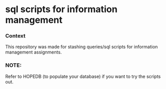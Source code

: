 # sql scripts for information management
### Context
This repository was made for stashing queries/sql scripts for information management assignments.

### NOTE:
Refer to HOPEDB (to populate your database) if you want to try the scripts out.

